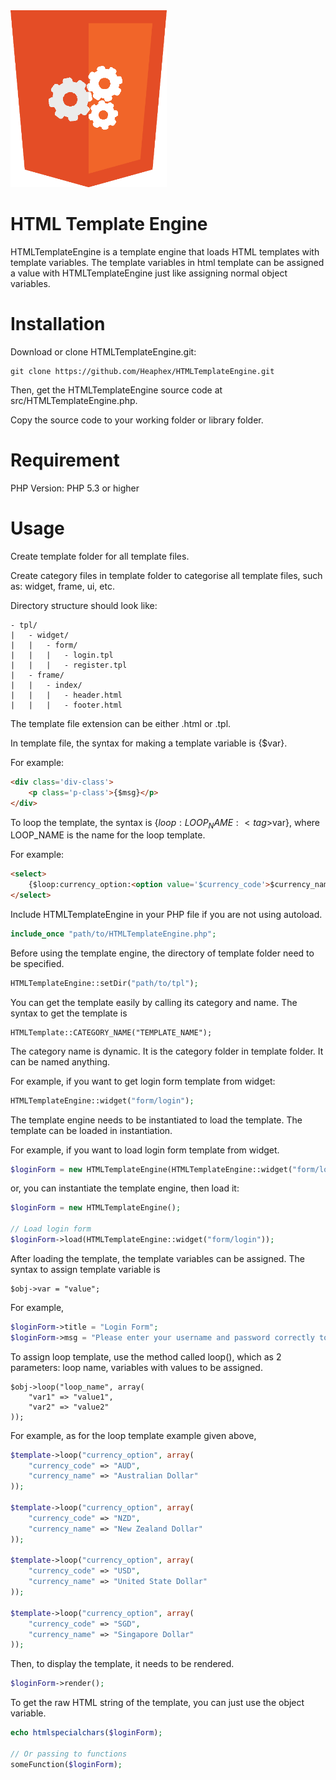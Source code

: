 <div align="text-center">
	<img src="logo.png" width="250" alt="HTML Template Engine" />
</div>

# HTML Template Engine
HTMLTemplateEngine is a template engine that loads HTML templates with template variables. The template variables in html template can be assigned a value with HTMLTemplateEngine just like assigning normal object variables.

# Installation
Download or clone HTMLTemplateEngine.git:

```
git clone https://github.com/Heaphex/HTMLTemplateEngine.git
```

Then, get the HTMLTemplateEngine source code at src/HTMLTemplateEngine.php.

Copy the source code to your working folder or library folder.

# Requirement
PHP Version: PHP 5.3 or higher

# Usage
Create template folder for all template files.

Create category files in template folder to categorise all template files, such as: widget, frame, ui, etc.

Directory structure should look like:

```
- tpl/
|	- widget/
|	|	- form/
|	|	|	- login.tpl
|	|	|	- register.tpl
|	- frame/
|	|	- index/
|	|	|	- header.html
|	|	|	- footer.html
```

The template file extension can be either .html or .tpl.

In template file, the syntax for making a template variable is {$var}.

For example:

```html
<div class='div-class'>
	<p class='p-class'>{$msg}</p>
</div>
```

To loop the template, the syntax is {$loop:LOOP_NAME:<tag>$var</tag>}, where LOOP_NAME is the name for the loop template.

For example:

```html
<select>
	{$loop:currency_option:<option value='$currency_code'>$currency_name</option>}
</select>
```

Include HTMLTemplateEngine in your PHP file if you are not using autoload.

```php
include_once "path/to/HTMLTemplateEngine.php";
```

Before using the template engine, the directory of template folder need to be specified.

```php
HTMLTemplateEngine::setDir("path/to/tpl");
```

You can get the template easily by calling its category and name. The syntax to get the template is 

```
HTMLTemplate::CATEGORY_NAME("TEMPLATE_NAME");
```
The category name is dynamic. It is the category folder in template folder. It can be named anything.

For example, if you want to get login form template from widget:

```php
HTMLTemplateEngine::widget("form/login");
```

The template engine needs to be instantiated to load the template. The template can be loaded in instantiation.

For example, if you want to load login form template from widget.

```php
$loginForm = new HTMLTemplateEngine(HTMLTemplateEngine::widget("form/login"));
```

or, you can instantiate the template engine, then load it:

```php
$loginForm = new HTMLTemplateEngine();

// Load login form
$loginForm->load(HTMLTemplateEngine::widget("form/login"));
```
After loading the template, the template variables can be assigned. The syntax to assign template variable is 

```
$obj->var = "value";
```

For example,

```php
$loginForm->title = "Login Form";
$loginForm->msg = "Please enter your username and password correctly to log in.";
```

To assign loop template, use the method called loop(), which as 2 parameters: loop name, variables with values to be assigned.

```
$obj->loop("loop_name", array(
	"var1" => "value1",
	"var2" => "value2"
));
```

For example, as for the loop template example given above,

```php
$template->loop("currency_option", array(
	"currency_code" => "AUD",
	"currency_name" => "Australian Dollar"
));

$template->loop("currency_option", array(
	"currency_code" => "NZD",
	"currency_name" => "New Zealand Dollar"
));

$template->loop("currency_option", array(
	"currency_code" => "USD",
	"currency_name" => "United State Dollar"
));

$template->loop("currency_option", array(
	"currency_code" => "SGD",
	"currency_name" => "Singapore Dollar"
));
```

Then, to display the template, it needs to be rendered.

```php
$loginForm->render();
```

To get the raw HTML string of the template, you can just use the object variable.

```php
echo htmlspecialchars($loginForm);

// Or passing to functions
someFunction($loginForm);
```
